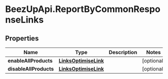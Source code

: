 # BeezUpApi.ReportByCommonResponseLinks

## Properties
Name | Type | Description | Notes
------------ | ------------- | ------------- | -------------
**enableAllProducts** | [**LinksOptimiseLink**](LinksOptimiseLink.md) |  | [optional] 
**disableAllProducts** | [**LinksOptimiseLink**](LinksOptimiseLink.md) |  | [optional] 


